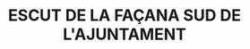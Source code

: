 ---
layout: test
title:  "ESCUT DE LA FAÇANA SUD DE L'AJUNTAMENT"
coordinates:
  - group1:
        - [1.462401343718877, 42.357899040394315]
        - [1.462401039837181, 42.357919736757481]
        - [1.462531700512664, 42.357922084991806]
        - [1.462528541123384, 42.357903427113961]
        - [1.462401343718877, 42.357899040394315]
---